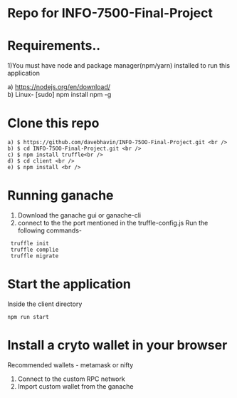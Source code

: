 
# Repo for INFO-7500-Final-Project

# Requirements..
1)You must have node and package manager(npm/yarn) installed to run this application
	
 a) https://nodejs.org/en/download/ <br />
 b) Linux- [sudo] npm install npm -g
 
 
# Clone this repo
```
a) $ https://github.com/davebhavin/INFO-75OO-Final-Project.git <br />
b) $ cd INFO-75OO-Final-Project.git <br />
c) $ npm install truffle<br />
d) $ cd client <br />
e) $ npm install <br />

```
# Running ganache
1) Download the ganache gui or ganache-cli
2) connect to the the port mentioned in the truffle-config.js
Run the following commands-
```
 truffle init
 truffle complie
 truffle migrate
```

# Start the application
Inside the client directory


```
npm run start
```
# Install a cryto wallet in your browser

Recommended wallets - metamask or nifty

1) Connect to the custom RPC network 
2) Import custom wallet from the ganache 

